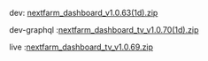 dev: [nextfarm_dashboard_v1.0.63(1d).zip](https://github.com/user-attachments/files/17675247/nextfarm_dashboard_v1.0.63.1d.zip)







dev-graphql :[nextfarm_dashboard_tv_v1.0.70(1d).zip](https://github.com/user-attachments/files/17819275/nextfarm_dashboard_tv_v1.0.70.1d.zip)

live :[nextfarm_dashboard_tv_v1.0.69.zip](https://github.com/user-attachments/files/17799172/nextfarm_dashboard_tv_v1.0.69.zip)
